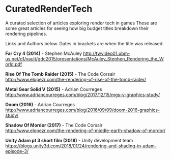 # CuratedRenderTech
A curated selection of articles exploring render tech in games
These are some great articles for seeing how big budget titles breakdown their rendering pipelines.  

Links and Authors below. Dates in brackets are when the title was released.

**Far Cry 4 (2014)** - Stephen McAuley
http://twvideo01.ubm-us.net/o1/vault/gdc2015/presentations/McAuley_Stephen_Rendering_the_World.pdf

**Rise Of The Tomb Raider (2015)** - The Code Corsair\
http://www.elopezr.com/the-rendering-of-rise-of-the-tomb-raider/

**Metal Gear Solid V (2015)** - Adrian Courreges\
http://www.adriancourreges.com/blog/2017/12/15/mgs-v-graphics-study/

**Doom (2016)** - Adrian Courreges\
http://www.adriancourreges.com/blog/2016/09/09/doom-2016-graphics-study/

**Shadow Of Mordor (2017)** - The Code Corsair\
http://www.elopezr.com/the-rendering-of-middle-earth-shadow-of-mordor/

**Unity Adam pt 3 short film (2018)** - Unity development team\
https://blogs.unity3d.com/2018/01/24/rendering-and-shading-in-adam-episode-3/
